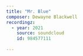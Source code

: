 ```yaml
---
title: "Mr. Blue"
composer: Dewayne Blackwell
recordingz:
  - year: 2021
    source: soundcloud
    id: 984577111
 
---
```


